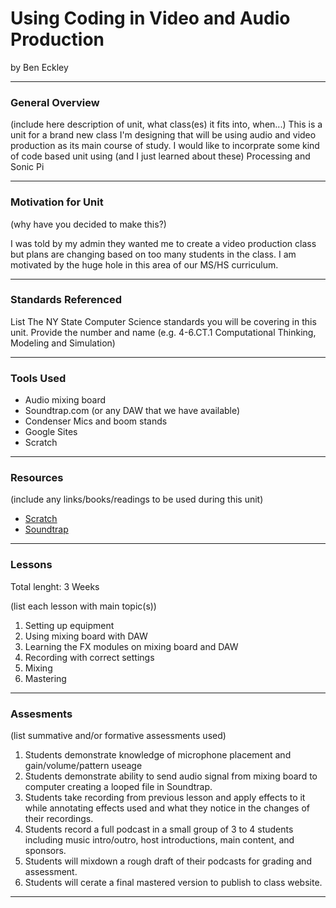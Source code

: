 # Using Coding in Video and Audio Production
by Ben Eckley

-----

### General Overview
(include here description of unit, what class(es) it fits into, when...)
This is a unit for a brand new class I'm designing that will be using audio and video production as its main course of study. I would like to incorprate some kind of code based unit using (and I just learned about these) Processing and Sonic Pi

---

### Motivation for Unit
(why have you decided to make this?)

I was told by my admin they wanted me to create a video production class but plans are changing based on too many students in the class. I am motivated by the huge hole in this area of our MS/HS curriculum.

---

### Standards Referenced
List The NY State Computer Science standards you will be covering in this unit. Provide the number and name (e.g. 4-6.CT.1 Computational Thinking, Modeling and Simulation)

---

### Tools Used
- Audio mixing board
- Soundtrap.com (or any DAW that we have available)
- Condenser Mics and boom stands
- Google Sites
- Scratch

---

### Resources
(include any links/books/readings to be used during this unit)

- [Scratch](https://scratch.mit.edu/)
- [Soundtrap](https://www.soundtrap.com/)


---

### Lessons
Total lenght: 3 Weeks

(list each lesson with main topic(s))
1. Setting up equipment
2. Using mixing board with DAW
3. Learning the FX modules on mixing board and DAW
4. Recording with correct settings
5. Mixing
6. Mastering

---

### Assesments
(list summative and/or formative assessments used)
1. Students demonstrate knowledge of microphone placement and gain/volume/pattern useage
2. Students demonstrate ability to send audio signal from mixing board to computer creating a looped file in Soundtrap.
3. Students take recording from previous lesson and apply effects to it while annotating effects used and what they notice in the changes of their recordings.
4. Students record a full podcast in a small group of 3 to 4 students including music intro/outro, host introductions, main content, and sponsors.
5. Students will mixdown a rough draft of their podcasts for grading and assessment.
6. Students will cerate a final mastered version to publish to class website.

---
